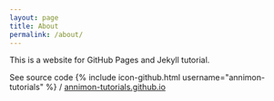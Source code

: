 ```yaml
---
layout: page
title: About
permalink: /about/
---
```


This is a website for GitHub Pages and Jekyll tutorial. 

See source code {% include icon-github.html username="annimon-tutorials" %} /
[annimon-tutorials.github.io](https://github.com/annimon-tutorials/annimon-tutorials.github.io)
